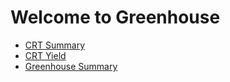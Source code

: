 # Welcome to Greenhouse

- [CRT Summary](./crt-summary.md)
- [CRT Yield](./crt-yield.md)
- [Greenhouse Summary](./greenhouse-summary.md)
